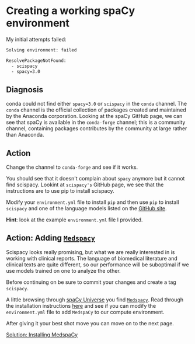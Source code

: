 # Creating a working spaCy environment

My initial attempts failed:

```bash
Solving environment: failed

ResolvePackageNotFound:
  - scispacy
  - spacy=3.0
```

## Diagnosis

conda could not find either `spacy=3.0` or `scispacy` in the `conda` channel. The `conda` channel is the official collection of packages created and maintained by the Anaconda corporation. Looking at the spaCy GitHub page, we can see that spaCy is available in the `conda-forge` channel; this is a community channel, containing packages contributes by the community at large rather than Anaconda.

## Action

 Change the channel to `conda-forge` and see if it works.


You should see that it doesn't complain about `spacy` anymore but it cannot find scispacy. Lookint at `scispacy's` GitHub page, we see that the instructions are to use pip to install scispacy.

Modify your `environment.yml` file to install `pip` and then use `pip` to install `scispacy` and one of the language models listed on the [GitHub site](https://github.com/allenai/scispacy).

__Hint__: look at the example `environment.yml` file I provided.

## Action: Adding [`Medspacy`]()

Scispacy looks really promising, but what we are really interested in is working with clinical reports. The language of biomedical literature and clinical texts are quite different, so our performance will be suboptimal if we use models trained on one to analyze the other.

Before continuing on be sure to commit your changes and create a tag `scispacy`.

A little browsing through [spaCy Universe](https://spacy.io/universe) you find [`Medspacy`](https://spacy.io/universe/project/medspacy). Read through the installation instructions [here](https://github.com/medspacy/medspacy) and see if you can modify the `environment.yml` file to add `MedspaCy` to our compute environment.

After giving it your best shot move you can move on to the next page.

[Solution: Installing MedspaCy](mespacy.md)
